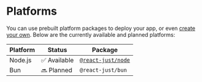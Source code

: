 # Platforms

You can use prebuilt platform packages to deploy your app, or even [create your own](/advanced/custom-platform.md). Below are the currently available and planned platforms:

| Platform | Status                       | Package                                   |
| -------- | ---------------------------- | ----------------------------------------- |
| Node.js  | :white_check_mark: Available | [`@react-just/node`](./deploying/node.md) |
| Bun      | :soon: Planned               | `@react-just/bun`                         |
